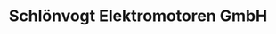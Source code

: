 ---
title: "Schlönvogt Elektromotoren GmbH"
url: /bad-saeckingen/schloenvogt-elektromotoren-gmbh/
shop: Elektronik
---